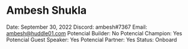 # Ambesh Shukla

Date: September 30, 2022
Discord: ambesh#7367
Email: ambesh@huddle01.com
Potencial Builder: No
Potencial Champion: Yes
Potencial Guest Speaker: Yes
Potencial Partner: Yes
Status: Onboard